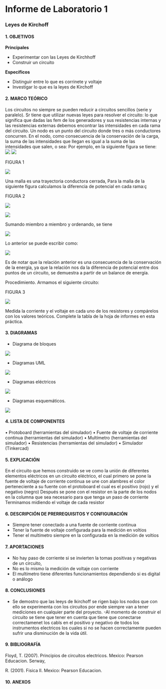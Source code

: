 # Informe de Laboratorio 1
### Leyes de Kirchoff
#### 1.	OBJETIVOS

**Principales**

 -	Experimentar con las Leyes de Kirchhoff
 - Construir un circuito

**Específicos**

- Distinguir entre lo que es corrinete y voltaje
- Investigar lo que es la leyes de Kirchoff

#### 2.	MARCO TEÓRICO 
Los circuitos no siempre se pueden reducir a circuitos sencillos (serie y paralelo). Sr tiene que utilizar nuevas leyes para resolver el circuito: lo que significa que dadas las fem de los generadores y sus resistencias internas y las resistencias externas debemos encontrar las intensidades en cada rama del circuito. 
Un nodo es un punto del circuito donde tres o más conductores concurren. En el nodo, como consecuencia de la conservación de la carga, la suma de las intensidades que llegan es igual a la suma de las intensidades que salen, o sea:
Por ejemplo, en la siguiente figura se tiene:  
![](https://github.com/SanchezMaiAndresSebastian/Informe-laboratorio/blob/main/1.png)
![](https://github.com/SanchezMaiAndresSebastian/Informe-laboratorio/blob/main/2.png)

FIGURA 1 

![](https://github.com/SanchezMaiAndresSebastian/Informe-laboratorio/blob/main/3.png)


Una malla  es una trayectoria conductora cerrada, Para la malla de la siguiente figura calculamos la diferencia de potencial en cada rama:ç

FIGURA 2

![](https://github.com/SanchezMaiAndresSebastian/Informe-laboratorio/blob/main/4.png)

![](https://github.com/SanchezMaiAndresSebastian/Informe-laboratorio/blob/main/5.png)

Sumando miembro a miembro y ordenando, se tiene    

![](https://github.com/SanchezMaiAndresSebastian/Informe-laboratorio/blob/main/6.png)

Lo anterior se puede escribir como:       

![](https://github.com/SanchezMaiAndresSebastian/Informe-laboratorio/blob/main/7.png)

Es de notar que la relación anterior es una consecuencia de la conservación de la energía, ya que la relación nos da la diferencia de potencial entre dos puntos de un circuito, se demuestra a partir de un balance de energía.

Procedimiento.
Armamos el siguiente circuito:

FIGURA 3

![](https://github.com/SanchezMaiAndresSebastian/Informe-laboratorio/blob/main/8.png)


Medida la corriente y el voltaje en cada uno de los resistores y compárelos con los valores teóricos. Complete la tabla de la hoja de informes en esta práctica.
#### 3.	DIAGRAMAS

- Diagrama de bloques

![](https://github.com/SanchezMaiAndresSebastian/Informe-laboratorio/blob/main/9.png)

- Diagramas UML

![](https://github.com/SanchezMaiAndresSebastian/Informe-laboratorio/blob/main/10.png)

- Diagramas eléctricos

![](https://github.com/SanchezMaiAndresSebastian/Informe-laboratorio/blob/main/11.png)
 
 - Diagramas esquemáticos.

![](https://github.com/SanchezMaiAndresSebastian/Informe-laboratorio/blob/main/12.png) 

#### 4.	LISTA DE COMPONENTES

•	Protoboard (herramientas del simulador)
•	Fuente de voltaje de corriente continua (herramientas del simulador)
•	Multímetro (herramientas del simulador)
•	Resistencias (herramientas del simulador)
•	Simulador (Tinkercad)

#### 5.	EXPLICACIÓN

En el circuito que hemos construido se ve como la unión de diferentes elementos eléctricos en un circuito eléctrico, el cual primero se pone la fuente de voltaje de corriente continua se une con alambres el color perteneciente a su fuente con el protoboard el cual es el positivo (rojo) y el negativo (negro)
Después se pone con el resistor en la parte de los nodos en la columna que sea necesario para que tenga un paso de corriente
Terminamos midiendo el voltaje de cada resistor 

#### 6.	 DESCRIPCIÓN DE PRERREQUISITOS Y CONFIGURACIÓN

 - Siempre tener conectado a una fuente de corriente continua
 - Tener la fuente de voltaje configurada para la medición en voltios
 - Tener el multímetro siempre en la configurada en la medición de voltios 
 
#### 7.	APORTACIONES

 - No hay paso de corriente si se invierten la tomas positivas y negativas de un circuito,
 - No es lo mismo la medición de voltaje con corriente 
 - El multímetro tiene diferentes funcionamientos dependiendo si es digital o análogo
 
#### 8.	CONCLUSIONES
 - Se demostro que las leeys de lkirchoff se rigen bajo los nodos que con ello se experimenta con los circuitos por ende siempre van a tener mediciones en cualquier parte del proyecto.
 -Al momento de construir el circuito se tiene que tener en cuenta que tiene que conectarse correctamenet los cabls en el positivo y negativo de todos los instrumentos electricos los cuales si no se hacen correctamente pueden sufrir una disminución de la vida útil.


#### 9.	BIBLIOGRAFÍA

Floyd, T. (2007). Principios de circuitos electricos. Mexico: Pearson Educacion. Serway,

R. (2001). Fisica II. Mexico: Pearson Educacion.
#### 10.	 ANEXOS

